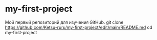 # my-first-project
Мой первый репозиторий для изучения GitHub.
git clone https://github.com/Ketsu-ruru/my-first-project/edit/main/README.md
cd my-first-project
